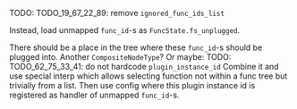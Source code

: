 
TODO: TODO_19_67_22_89: remove `ignored_func_ids_list`

Instead, load unmapped `func_id`-s as `FuncState.fs_unplugged`.

There should be a place in the tree where these `func_id`-s should be plugged into.
Another `CompositeNodeType`?
Or maybe:
TODO: TODO_62_75_33_41: do not hardcode `plugin_instance_id`
      Combine it and use special interp which allows selecting function not within a func tree
      but trivially from a list. Then use config where this plugin instance id is registered
      as handler of unmapped `func_id`-s.
